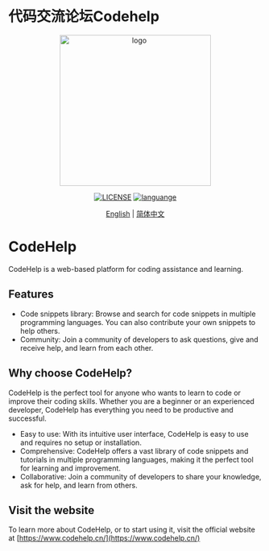 # 代码交流论坛Codehelp

<p align="center"><a href="#"><img width="300" src="http://47.93.214.2/assets/logo-b177e7a9.svg" alt="logo"></a></p>

<p align="center">
  <a href="https://raw.githubusercontent.com/stepbystepcode/codehelp/master/LICENSE"><img src="https://img.shields.io/badge/license-MIT-blue.svg" alt="LICENSE"></a>
  <a href="https://github.com/topics/vue.js"><img src="https://img.shields.io/badge/language-vue-green.svg" alt="languange"></a>
</p>
<p align="center">
  <a href="README.md">English</a> | <a href="README.zh_Hans.md">简体中文</a>
</p>

# CodeHelp

CodeHelp is a web-based platform for coding assistance and learning. 

## Features

- Code snippets library: Browse and search for code snippets in multiple programming languages. You can also contribute your own snippets to help others.
- Community: Join a community of developers to ask questions, give and receive help, and learn from each other.

## Why choose CodeHelp?

CodeHelp is the perfect tool for anyone who wants to learn to code or improve their coding skills. Whether you are a beginner or an experienced developer, CodeHelp has everything you need to be productive and successful.

- Easy to use: With its intuitive user interface, CodeHelp is easy to use and requires no setup or installation.
- Comprehensive: CodeHelp offers a vast library of code snippets and tutorials in multiple programming languages, making it the perfect tool for learning and improvement.
- Collaborative: Join a community of developers to share your knowledge, ask for help, and learn from others.

## Visit the website

To learn more about CodeHelp, or to start using it, visit the official website at [https://www.codehelp.cn/](https://www.codehelp.cn/)

